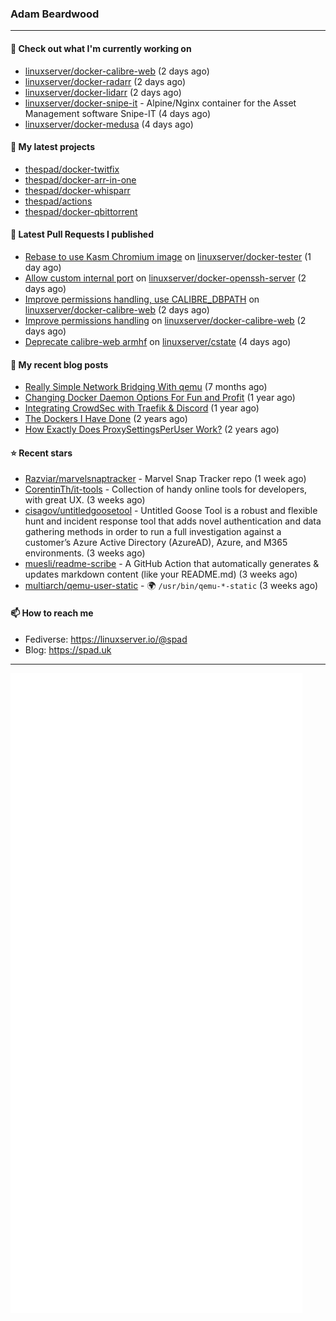 ### Adam Beardwood
---
#### 👷 Check out what I'm currently working on

- [linuxserver/docker-calibre-web](https://github.com/linuxserver/docker-calibre-web) (2 days ago)
- [linuxserver/docker-radarr](https://github.com/linuxserver/docker-radarr) (2 days ago)
- [linuxserver/docker-lidarr](https://github.com/linuxserver/docker-lidarr) (2 days ago)
- [linuxserver/docker-snipe-it](https://github.com/linuxserver/docker-snipe-it) - Alpine/Nginx container for the Asset Management software Snipe-IT (4 days ago)
- [linuxserver/docker-medusa](https://github.com/linuxserver/docker-medusa) (4 days ago)

#### 🌱 My latest projects

- [thespad/docker-twitfix](https://github.com/thespad/docker-twitfix)
- [thespad/docker-arr-in-one](https://github.com/thespad/docker-arr-in-one)
- [thespad/docker-whisparr](https://github.com/thespad/docker-whisparr)
- [thespad/actions](https://github.com/thespad/actions)
- [thespad/docker-qbittorrent](https://github.com/thespad/docker-qbittorrent)

#### 🔨 Latest Pull Requests I published

- [Rebase to use Kasm Chromium image](https://github.com/linuxserver/docker-tester/pull/6) on [linuxserver/docker-tester](https://github.com/linuxserver/docker-tester) (1 day ago)
- [Allow custom internal port](https://github.com/linuxserver/docker-openssh-server/pull/73) on [linuxserver/docker-openssh-server](https://github.com/linuxserver/docker-openssh-server) (2 days ago)
- [Improve permissions handling, use CALIBRE_DBPATH](https://github.com/linuxserver/docker-calibre-web/pull/251) on [linuxserver/docker-calibre-web](https://github.com/linuxserver/docker-calibre-web) (2 days ago)
- [Improve permissions handling](https://github.com/linuxserver/docker-calibre-web/pull/250) on [linuxserver/docker-calibre-web](https://github.com/linuxserver/docker-calibre-web) (2 days ago)
- [Deprecate calibre-web armhf](https://github.com/linuxserver/cstate/pull/153) on [linuxserver/cstate](https://github.com/linuxserver/cstate) (4 days ago)

#### 📜 My recent blog posts

- [Really Simple Network Bridging With qemu](https://spad.uk/really-simple-network-bridging-with-qemu/) (7 months ago)
- [Changing Docker Daemon Options For Fun and Profit](https://spad.uk/changing-docker-daemon-options-for-fun-and-profit/) (1 year ago)
- [Integrating CrowdSec with Traefik &amp; Discord](https://spad.uk/integrating-crowdsec-with-traefik-discord/) (1 year ago)
- [The Dockers I Have Done](https://spad.uk/the-dockers-ive-done/) (2 years ago)
- [How Exactly Does ProxySettingsPerUser Work?](https://spad.uk/how-does-proxysettingsperuser-work/) (2 years ago)

#### ⭐ Recent stars

- [Razviar/marvelsnaptracker](https://github.com/Razviar/marvelsnaptracker) - Marvel Snap Tracker repo (1 week ago)
- [CorentinTh/it-tools](https://github.com/CorentinTh/it-tools) - Collection of handy online tools for developers, with great UX.  (3 weeks ago)
- [cisagov/untitledgoosetool](https://github.com/cisagov/untitledgoosetool) - Untitled Goose Tool is a robust and flexible hunt and incident response tool that adds novel authentication and data gathering methods in order to run a full investigation against a customer’s Azure Active Directory (AzureAD), Azure, and M365 environments. (3 weeks ago)
- [muesli/readme-scribe](https://github.com/muesli/readme-scribe) - A GitHub Action that automatically generates &amp; updates markdown content (like your README.md) (3 weeks ago)
- [multiarch/qemu-user-static](https://github.com/multiarch/qemu-user-static) - :earth_africa: `/usr/bin/qemu-*-static` (3 weeks ago)

#### 📫 How to reach me
- Fediverse: https://linuxserver.io/@spad
- Blog: https://spad.uk
---
<img src="https://raw.githubusercontent.com/thespad/thespad/main/github-metrics.svg">

